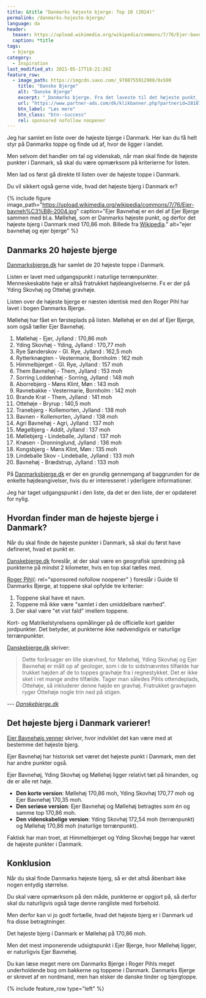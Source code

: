 ```yaml
---
title: &title "Danmarks højeste bjerge: Top 10 (2024)"
permalink: /danmarks-hojeste-bjerge/
language: da
header:
  teaser: https://upload.wikimedia.org/wikipedia/commons/7/76/Ejer-bavneh%C3%B8j-2004.jpg
  caption: *title
tags:
  - bjerge
category:
  - Inspiration
last_modified_at: 2021-05-17T18:21:26Z
feature_row:
  - image_path: https://imgcdn.saxo.com/_9788755912908/0x500
    title: "Danske Bjerge"
    alt: "Danske Bjerge"
    excerpt: "_Danmarks bjerge. Fra det laveste til det højeste punkt_ er en utrolig flot og oplysende bog med over 500 farverige fotos. Bogen giver en indsigt i landets 117 bjerge, fra Harehøj på 3 meter til Danmarks højeste punkt, Møllehøj. Hvert bjerg er beskrevet med historiske oplysninger, fakta og lokale anekdoter, som gør bogen hyggelig, underholdende oplysende at læse i."
    url: "https://www.partner-ads.com/dk/klikbanner.php?partnerid=28187&bannerid=43262&htmlurl=https://www.saxo.com/dk/danmarks-bjerge_roger-pihl_haeftet_9788755912908"
    btn_label: "Læs mere"
    btn_class: "btn--success"
    rel: sponsored nofollow noopener
---
```


Jeg har samlet en liste over de højeste bjerge i Danmark. Her kan du få helt styr på Danmarks toppe og finde ud af, hvor de ligger i landet.

Men selvom det handler om tal og videnskab, når man skal finde de højeste punkter i Danmark, så skal du være opmærksom på kriterierne for listen.

Men lad os først gå direkte til listen over de højeste toppe i Danmark.

Du vil sikkert også gerne vide, hvad det højeste bjerg i Danmark er?

{% include figure image_path="https://upload.wikimedia.org/wikipedia/commons/7/76/Ejer-bavneh%C3%B8j-2004.jpg" caption="Ejer Bavnehøj er en del af Ejer Bjerge sammen med bl.a. Møllehøj, som er Danmarks højeste punkt, og derfor det højeste bjerg i Danmark med 170,86 moh. Billede fra [Wikipedia](https://da.wikipedia.org/wiki/Ejer_Bavneh%C3%B8j)." alt="ejer bavnehøj og ejer bjerge" %}

## Danmarks 20 højeste bjerge

[Danmarksbjerge.dk](https://danskebjerge.dk/dansktop.htm) har samlet de 20 højeste toppe i Danmark.

Listen er lavet med udgangspunkt i naturlige terrænpunkter. Menneskeskabte høje er altså fratrukket højdeangivelserne. Fx er der på Yding Skovhøj og Ottehøj gravhøje.

Listen over de højeste bjerge er næsten identisk med den Roger Pihl har lavet i bogen Danmarks Bjerge.

Møllehøj har fået en førsteplads på listen. Møllehøj er en del af Ejer Bjerge, som også tæller Ejer Bavnehøj.

1.  Møllehøj - Ejer, Jylland : 170,86 moh
2.  Yding Skovhøj - Yding, Jylland : 170,77 moh
3.  Rye Sønderskov - Gl. Rye, Jylland : 162,5 moh
4.  Rytterknægten - Vestermarie, Bornholm : 162 moh
5.  Himmelbjerget - Gl. Rye, Jylland : 157 moh
6.  Them Bavnehøj - Them, Jylland : 153 moh
7.  Sorring Loddenhøj - Sorring, Jylland : 148 moh
8.  Aborrebjerg - Møns Klint, Møn : 143 moh
9.  Ravnebakke - Vestermarie, Bornholm : 142 moh
10. Brande Krat - Them, Jylland : 141 moh
11. Ottehøje - Bryrup : 140,5 moh
12. Tranebjerg - Kollemorten, Jylland : 138 moh
12. Bavnen - Kollemorten, Jylland : 138 moh
14. Agri Bavnehøj - Agri, Jylland : 137 moh
15. Møgelbjerg - Addit, Jylland : 137 moh
15. Møllebjerg - Lindeballe, Jylland : 137 moh
17. Knøsen - Dronninglund, Jylland : 136 moh
18. Kongsbjerg - Møns Klint, Møn : 135 moh
19. Lindeballe Skov - Lindeballe, Jylland : 133 moh
20. Bavnehøj - Brædstrup, Jylland : 133 moh

På [Danmarksbjerge.dk](https://danskebjerge.dk/dansktop.htm) er der en grundig gennemgang af baggrunden for de enkelte højdeangivelser, hvis du er interesseret i yderligere informationer.

Jeg har taget udgangspunkt i den liste, da det er den liste, der er opdateret for nylig.

## Hvordan finder man de højeste bjerge i Danmark?

Når du skal finde de højeste punkter i Danmark, så skal du først have defineret, hvad et punkt er.

[Danskebjerge.dk](https://blogsbjerg.danskebjerge.dk/2013/06/16/hoje-punkter-kraever-grovsortering-143/) foreslår, at der skal være en geografisk spredning på punkterne på mindst 2 kilometer, hvis en top skal tælles med.

[Roger Pihl](https://www.partner-ads.com/dk/klikbanner.php?partnerid=28187&bannerid=43262&htmlurl=https://www.saxo.com/dk/danmarks-bjerge_roger-pihl_haeftet_9788755912908){: rel="sponsored nofollow noopener" } foreslår i Guide til Danmarks Bjerge, at toppene skal opfylde tre kriterier:

1. Toppene skal have et navn.
2. Toppene må ikke være "samlet i den umiddelbare nærhed".
3. Der skal være "et vist fald" imellem toppene.

Kort- og Matrikelstyrelsens opmålinger på de officielle kort gælder jordpunkter. Det betyder, at punkterne ikke nødvendigvis er naturlige terrænpunkter.

[Danskebjerge.dk](https://blogsbjerg.danskebjerge.dk/2013/06/16/hoje-punkter-kraever-grovsortering-143/) skriver:

> Dette forårsager en lille skævhed, for Møllehøj, Yding Skovhøj og Ejer Bavnehøj er målt op af geologer, som i de to sidstnævntes tilfælde har trukket højden af de to toppes gravhøje fra i regnestykket. Det er ikke sket i ret mange andre tilfælde. Tager man således Pihls ottendeplads, Ottehøje, så inkluderer denne højde en gravhøj. Fratrukket gravhøjen ryger Ottehøje nogle trin ned på stigen.

--- <cite>[Danskebjerge.dk](https://blogsbjerg.danskebjerge.dk/2013/06/16/hoje-punkter-kraever-grovsortering-143/)</cite>

## Det højeste bjerg i Danmark varierer!

[Ejer Bavnehøjs venner](https://ejer-bavnehoj.dk/danmarks-hoejeste-punkt/) skriver, hvor indviklet det kan være med at bestemme det højeste bjerg.

Ejer Bavnehøj har historisk set været det højeste punkt i Danmark, men det har andre punkter også.

Ejer Bavnehøj, Yding Skovhøj og Møllehøj ligger relativt tæt på hinanden, og de er alle ret høje.

- **Den korte version**: Møllehøj 170,86 moh, Yding Skovhøj 170,77 moh og Ejer Bavnehøj 170,35 moh.
- **Den seriøse version**: Ejer Bavnehøj og Møllehøj betragtes som én og samme top 170,86 moh.
- **Den videnskabelige version**: Yding Skovhøj 172,54 moh (terrænpunkt) og Møllehøj 170,86 moh (naturlige terrænpunkt).

Faktisk har man troet, at Himmelbjerget og Yding Skovhøj begge har været de højeste punkter i Danmark.

## Konklusion

Når du skal finde Danmarks højeste bjerg, så er det altså åbenbart ikke nogen entydig størrelse.

Du skal være opmærksom på den måde, punkterne er opgjort på, så derfor skal du naturligvis også tage denne rangliste med forbehold.

Men derfor kan vi jo godt fortælle, hvad det højeste bjerg er i Danmark ud fra disse betragtninger.

Det højeste bjerg i Danmark er Møllehøj på 170,86 moh.

Men det mest imponerende udsigtspunkt i Ejer Bjerge, hvor Møllehøj ligger, er naturligvis Ejer Bavnehøj.

Du kan læse meget mere om Danmarks Bjerge i Roger Pihls meget underholdende bog om bakkerne og toppene i Danmark. Danmarks Bjerge er skrevet af en nordmand, men han elsker de danske tinder og bjergtoppe.

{% include feature_row type="left" %}
